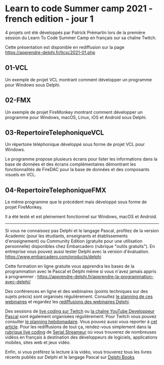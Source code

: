 # Learn to code Summer camp 2021 - french edition - jour 1

4 projets ont été développés par Patrick Prémartin lors de la première session du Learn To Code Summer Camp en français sur sa chaîne Twitch.

Cette présentation est disponible en rediffusion sur la page https://apprendre-delphi.fr/ltcsc2021-01.php

## 01-VCL

Un exemple de projet VCL montrant comment développer un programme pour Windows sous Delphi.

## 02-FMX

Un exemple de projet FireMonkey montrant comment développer un programme pour Windows, macOS, Linux, iOS et Android sous Delphi.

## 03-RepertoireTelephoniqueVCL

Un répertoire téléphonique développé sous forme de projet VCL pour Windows.

Le programme propose plusieurs écrans pour lister les informations dans la base de données et des écrans complémentaires démontrant les fonctionnalités de FireDAC pour la base de données et des composants visuels en VCL.

## 04-RepertoireTelephoniqueFMX

Le même programme que le précédent mais développé sous forme de projet FireMonkey.

Il a été testé et est pleinement fonctionnel sur Windows, macOS et Android.

-----

Si vous ne connaissez pas Delphi et le langage Pascal, profitez de la version Academic (pour les étudiants, enseignants et établissements d'enseignement) ou Community Edition (gratuite pour une utilisation personnelle) disponibles chez Embarcadero (rubrique "outils gratuits").
En entreprise vous pouvez aussi tester Delphi avec la version d'évaluation.
https://www.embarcadero.com/products/delphi

Cette formation en ligne gratuite vous apprendra les bases de la programmation avec le Pascal et Delphi même si vous n'avez jamais appris à programmer :
https://apprendre-delphi.fr/apprendre-la-programmation-avec-delphi/

Des conférences en ligne et des webinaires (points techniques sur des sujets précis) sont organisés régulièrement. Consultez [le planning de ces webinaires](https://developpeur-pascal.fr/p/_6007-webinaires.html) et regardez les [rediffusions des webinaires Delphi](https://serialstreameur.fr/webinaires-delphi.php).

Des sessions de [live coding sur Twitch](https://www.twitch.tv/patrickpremartin) ou [la chaîne YouTube Developpeur Pascal](https://www.youtube.com/channel/UCk_LmkBB90jdEdmfF77W6qQ) sont également organisées régulièrement. Pour Twitch vous pouvez consulter [le planning hebdomadaire](https://www.twitch.tv/patrickpremartin/schedule). Vous pouvez aussi vous reporter à [cet article](https://developpeur-pascal.fr/p/_600e-livestreams-de-codage-en-direct-avec-delphi.html). Pour les rediffusions de tout ça, rendez-vous simplement dans la [rubrique live coding](https://serialstreameur.fr/live-coding.php) de [Serial Streameur](https://serialstreameur.fr/) où vous trouverez de nombreuses vidéos en français à destination des développeurs de logiciels, applications mobiles, sites web et jeux vidéo.

Enfin, si vous préférez la lecture à la vidéo, vous trouverez tous les livres récents publiés sur Delphi et le langage Pascal sur [Delphi Books](https://delphi-books.com)

